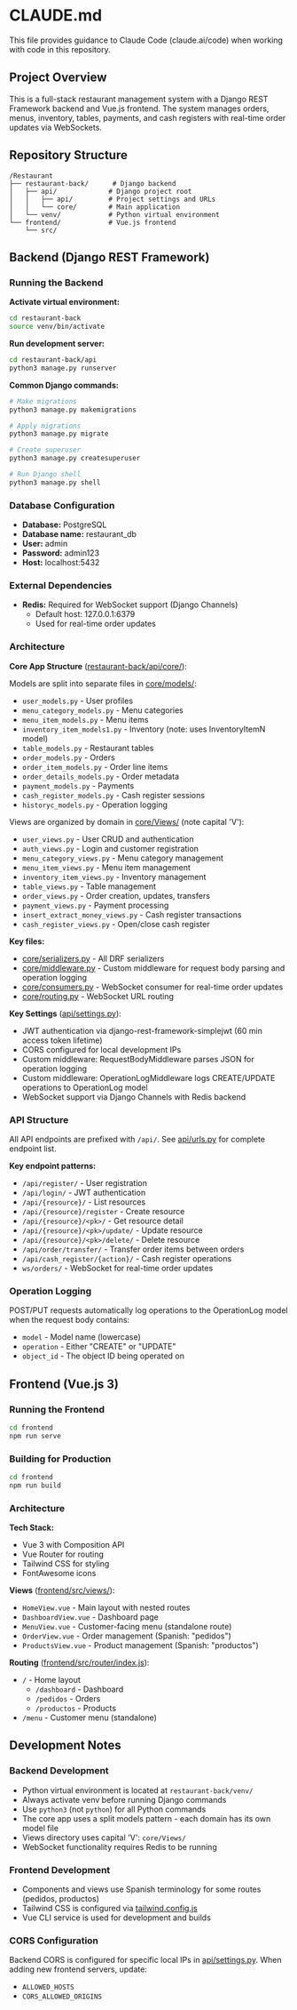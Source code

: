 # CLAUDE.md

This file provides guidance to Claude Code (claude.ai/code) when working with code in this repository.

## Project Overview

This is a full-stack restaurant management system with a Django REST Framework backend and Vue.js frontend. The system manages orders, menus, inventory, tables, payments, and cash registers with real-time order updates via WebSockets.

## Repository Structure

```
/Restaurant
├── restaurant-back/      # Django backend
│   ├── api/             # Django project root
│   │   ├── api/         # Project settings and URLs
│   │   └── core/        # Main application
│   └── venv/            # Python virtual environment
└── frontend/            # Vue.js frontend
    └── src/
```

## Backend (Django REST Framework)

### Running the Backend

**Activate virtual environment:**
```bash
cd restaurant-back
source venv/bin/activate
```

**Run development server:**
```bash
cd restaurant-back/api
python3 manage.py runserver
```

**Common Django commands:**
```bash
# Make migrations
python3 manage.py makemigrations

# Apply migrations
python3 manage.py migrate

# Create superuser
python3 manage.py createsuperuser

# Run Django shell
python3 manage.py shell
```

### Database Configuration

- **Database:** PostgreSQL
- **Database name:** restaurant_db
- **User:** admin
- **Password:** admin123
- **Host:** localhost:5432

### External Dependencies

- **Redis:** Required for WebSocket support (Django Channels)
  - Default host: 127.0.0.1:6379
  - Used for real-time order updates

### Architecture

**Core App Structure** ([restaurant-back/api/core/](restaurant-back/api/core/)):

Models are split into separate files in [core/models/](restaurant-back/api/core/models/):
- `user_models.py` - User profiles
- `menu_category_models.py` - Menu categories
- `menu_item_models.py` - Menu items
- `inventory_item_models1.py` - Inventory (note: uses InventoryItemN model)
- `table_models.py` - Restaurant tables
- `order_models.py` - Orders
- `order_item_models.py` - Order line items
- `order_details_models.py` - Order metadata
- `payment_models.py` - Payments
- `cash_register_models.py` - Cash register sessions
- `historyc_models.py` - Operation logging

Views are organized by domain in [core/Views/](restaurant-back/api/core/Views/) (note capital 'V'):
- `user_views.py` - User CRUD and authentication
- `auth_views.py` - Login and customer registration
- `menu_category_views.py` - Menu category management
- `menu_item_views.py` - Menu item management
- `inventory_item_views.py` - Inventory management
- `table_views.py` - Table management
- `order_views.py` - Order creation, updates, transfers
- `payment_views.py` - Payment processing
- `insert_extract_money_views.py` - Cash register transactions
- `cash_register_views.py` - Open/close cash register

**Key files:**
- [core/serializers.py](restaurant-back/api/core/serializers.py) - All DRF serializers
- [core/middleware.py](restaurant-back/api/core/middleware.py) - Custom middleware for request body parsing and operation logging
- [core/consumers.py](restaurant-back/api/core/consumers.py) - WebSocket consumer for real-time order updates
- [core/routing.py](restaurant-back/api/core/routing.py) - WebSocket URL routing

**Key Settings** ([api/settings.py](restaurant-back/api/api/settings.py:1)):
- JWT authentication via django-rest-framework-simplejwt (60 min access token lifetime)
- CORS configured for local development IPs
- Custom middleware: RequestBodyMiddleware parses JSON for operation logging
- Custom middleware: OperationLogMiddleware logs CREATE/UPDATE operations to OperationLog model
- WebSocket support via Django Channels with Redis backend

### API Structure

All API endpoints are prefixed with `/api/`. See [api/urls.py](restaurant-back/api/api/urls.py:1) for complete endpoint list.

**Key endpoint patterns:**
- `/api/register/` - User registration
- `/api/login/` - JWT authentication
- `/api/{resource}/` - List resources
- `/api/{resource}/register` - Create resource
- `/api/{resource}/<pk>/` - Get resource detail
- `/api/{resource}/<pk>/update/` - Update resource
- `/api/{resource}/<pk>/delete/` - Delete resource
- `/api/order/transfer/` - Transfer order items between orders
- `/api/cash_register/{action}/` - Cash register operations
- `ws/orders/` - WebSocket for real-time order updates

### Operation Logging

POST/PUT requests automatically log operations to the OperationLog model when the request body contains:
- `model` - Model name (lowercase)
- `operation` - Either "CREATE" or "UPDATE"
- `object_id` - The object ID being operated on

## Frontend (Vue.js 3)

### Running the Frontend

```bash
cd frontend
npm run serve
```

### Building for Production

```bash
cd frontend
npm run build
```

### Architecture

**Tech Stack:**
- Vue 3 with Composition API
- Vue Router for routing
- Tailwind CSS for styling
- FontAwesome icons

**Views** ([frontend/src/views/](frontend/src/views/)):
- `HomeView.vue` - Main layout with nested routes
- `DashboardView.vue` - Dashboard page
- `MenuView.vue` - Customer-facing menu (standalone route)
- `OrderView.vue` - Order management (Spanish: "pedidos")
- `ProductsView.vue` - Product management (Spanish: "productos")

**Routing** ([frontend/src/router/index.js](frontend/src/router/index.js:1)):
- `/` - Home layout
  - `/dashboard` - Dashboard
  - `/pedidos` - Orders
  - `/productos` - Products
- `/menu` - Customer menu (standalone)

## Development Notes

### Backend Development

- Python virtual environment is located at `restaurant-back/venv/`
- Always activate venv before running Django commands
- Use `python3` (not `python`) for all Python commands
- The core app uses a split models pattern - each domain has its own model file
- Views directory uses capital 'V': `core/Views/`
- WebSocket functionality requires Redis to be running

### Frontend Development

- Components and views use Spanish terminology for some routes (pedidos, productos)
- Tailwind CSS is configured via [tailwind.config.js](frontend/tailwind.config.js)
- Vue CLI service is used for development and builds

### CORS Configuration

Backend CORS is configured for specific local IPs in [api/settings.py](restaurant-back/api/api/settings.py:67). When adding new frontend servers, update:
- `ALLOWED_HOSTS`
- `CORS_ALLOWED_ORIGINS`
